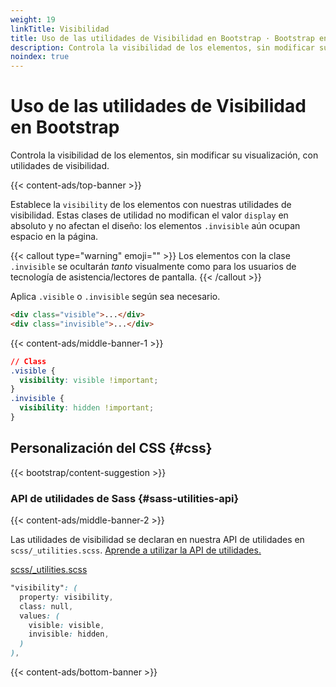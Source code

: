 ```yaml
---
weight: 19
linkTitle: Visibilidad
title: Uso de las utilidades de Visibilidad en Bootstrap · Bootstrap en Español v5.3
description: Controla la visibilidad de los elementos, sin modificar su visualización, con utilidades de visibilidad.
noindex: true
---
```


# Uso de las utilidades de Visibilidad en Bootstrap

Controla la visibilidad de los elementos, sin modificar su visualización, con utilidades de visibilidad.

{{< content-ads/top-banner >}}

Establece la `visibility` de los elementos con nuestras utilidades de visibilidad. Estas clases de utilidad no modifican el valor `display` en absoluto y no afectan el diseño: los elementos `.invisible` aún ocupan espacio en la página.

{{< callout type="warning" emoji="" >}}
Los elementos con la clase `.invisible` se ocultarán _tanto_ visualmente como para los usuarios de tecnología de asistencia/lectores de pantalla.
{{< /callout >}}

Aplica `.visible` o `.invisible` según sea necesario.

```html {filename="HTML"}
<div class="visible">...</div>
<div class="invisible">...</div>
```

{{< content-ads/middle-banner-1 >}}

```css {filename="CSS"}
// Class
.visible {
  visibility: visible !important;
}
.invisible {
  visibility: hidden !important;
}
```

Personalización del CSS {#css}
-----------

{{< bootstrap/content-suggestion >}}

### API de utilidades de Sass {#sass-utilities-api}

{{< content-ads/middle-banner-2 >}}

Las utilidades de visibilidad se declaran en nuestra API de utilidades en `scss/_utilities.scss`. [Aprende a utilizar la API de utilidades.](/bootstrap/5.3/utilities/api/#using-the-api)

[scss/_utilities.scss](https://github.com/twbs/bootstrap/blob/v5.3.2/scss/_utilities.scss)

```scss {filename="scss/_utilities.scss"}
"visibility": (
  property: visibility,
  class: null,
  values: (
    visible: visible,
    invisible: hidden,
  )
),
```

{{< content-ads/bottom-banner >}}
